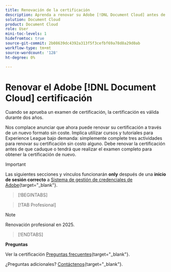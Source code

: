 ```yaml
---
title: Renovación de la certificación
description: Aprenda a renovar su Adobe [!DNL Document Cloud] antes de que caduque.
solution: Document Cloud
product: Document Cloud
role: User
mini-toc-levels: 1
hidefromtoc: true
source-git-commit: 2b08639dc4392a313f5f3cefbf69a78d8a29d0ab
workflow-type: tm+mt
source-wordcount: '128'
ht-degree: 0%

---
```


# Renovar el Adobe [!DNL Document Cloud] certificación

Cuando se aprueba un examen de certificación, la certificación es válida durante dos años.

Nos complace anunciar que ahora puede renovar su certificación a través de un nuevo formato sin coste. Implica utilizar cursos y tutoriales para Experience League bajo demanda: simplemente complete tres actividades para renovar su certificación sin costo alguno. Debe renovar la certificación antes de que caduque o tendrá que realizar el examen completo para obtener la certificación de nuevo.

>[!IMPORTANT]
>
>Las siguientes secciones y vínculos funcionarán **only** después de una **inicio de sesión correcto** a [Sistema de gestión de credenciales de Adobe](http://www.certmetrics.com/adobe){target="_blank"}.

>[!BEGINTABS]

>[!TAB Profesional]

>[!NOTE]
>
>Renovación profesional en 2025.

>[!ENDTABS]

**Preguntas**

Ver la certificación [Preguntas frecuentes](https://experienceleague.adobe.com/docs/certification/certification/faq.html?lang=en){target="_blank"}.

¿Preguntas adicionales? [Contáctenos](mailto:certif@adobe.com){target="_blank"}.
